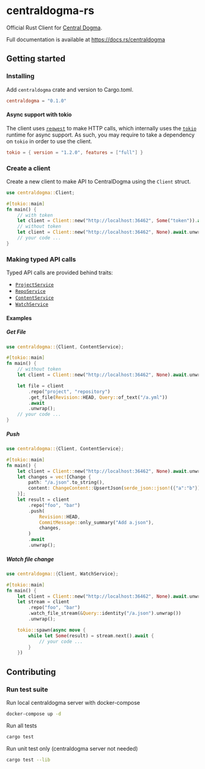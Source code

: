# centraldogma-rs

Official Rust Client for [Central Dogma](https://line.github.io/centraldogma/).

Full documentation is available at https://docs.rs/centraldogma

## Getting started

### Installing

Add `centraldogma` crate and version to Cargo.toml.

```toml
centraldogma = "0.1.0"
```

#### Async support with tokio
The client uses [`reqwest`](https://crates.io/crates/reqwest) to make HTTP calls, which internally uses
the [`tokio`](https://crates.io/crates/tokio) runtime for async support. As such, you may require to take
a dependency on `tokio` in order to use the client.

```toml
tokio = { version = "1.2.0", features = ["full"] }
```

### Create a client

Create a new client to make API to CentralDogma using the `Client` struct.

```rust
use centraldogma::Client;

#[tokio::main]
fn main() {
    // with token
    let client = Client::new("http://localhost:36462", Some("token")).await.unwrap();
    // without token
    let client = Client::new("http://localhost:36462", None).await.unwrap();
    // your code ...
}
```

### Making typed API calls

Typed API calls are provided behind traits:

* [`ProjectService`](https://TODO)
* [`RepoService`](https://TODO)
* [`ContentService`](https://TODO)
* [`WatchService`](https://TODO)

#### Examples

##### Get File

```rust
use centraldogma::{Client, ContentService};

#[tokio::main]
fn main() {
    // without token
    let client = Client::new("http://localhost:36462", None).await.unwrap();

    let file = client
        .repo("project", "repository")
        .get_file(Revision::HEAD, Query::of_text("/a.yml"))
        .await
        .unwrap();
    // your code ...
}
```

##### Push

```rust
use centraldogma::{Client, ContentService};

#[tokio::main]
fn main() {
    let client = Client::new("http://localhost:36462", None).await.unwrap();
    let changes = vec![Change {
        path: "/a.json".to_string(),
        content: ChangeContent::UpsertJson(serde_json::json!({"a":"b"})),
    }];
    let result = client
        .repo("foo", "bar")
        .push(
            Revision::HEAD,
            CommitMessage::only_summary("Add a.json"),
            changes,
        )
        .await
        .unwrap();
```

##### Watch file change

```rust
use centraldogma::{Client, WatchService};

#[tokio::main]
fn main() {
    let client = Client::new("http://localhost:36462", None).await.unwrap();
    let stream = client
        .repo("foo", "bar")
        .watch_file_stream(&Query::identity("/a.json").unwrap())
        .unwrap();

    tokio::spawn(async move {
        while let Some(result) = stream.next().await {
            // your code ...
        }
    })
```

## Contributing

### Run test suite

Run local centraldogma server with docker-compose

```bash
docker-compose up -d
```

Run all tests

```bash
cargo test
```

Run unit test only (centraldogma server not needed)

```bash
cargo test --lib
```
